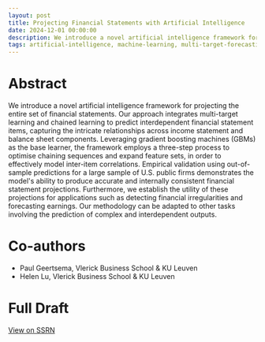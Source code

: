 ```yaml
---
layout: post
title: Projecting Financial Statements with Artificial Intelligence
date: 2024-12-01 00:00:00
description: We introduce a novel artificial intelligence framework for projecting the entire set of financial statements. Our approach integrates multi-target learning and chained learning to predict interdependent financial statement items, capturing the intricate relationships across income statement and balance sheet components. Leveraging gradient boosting machines (GBMs) as the base learner, the framework employs a three-step process to optimise chaining sequences and expand feature sets, in order to effectively model inter-item correlations. Empirical validation using out-of-sample predictions for a large sample of U.S. public firms demonstrates the model's ability to produce accurate and internally consistent financial statement projections. Furthermore, we establish the utility of these projections for applications such as detecting financial irregularities and forecasting earnings. Our methodology can be adapted to other tasks involving the prediction of complex and interdependent outputs.
tags: artificial-intelligence, machine-learning, multi-target-forecasting, chained-learning, financial-statement-projection, restatements
---
```



# Abstract

We introduce a novel artificial intelligence framework for projecting the entire set of financial statements. Our approach integrates multi-target learning and chained learning to predict interdependent financial statement items, capturing the intricate relationships across income statement and balance sheet components. Leveraging gradient boosting machines (GBMs) as the base learner, the framework employs a three-step process to optimise chaining sequences and expand feature sets, in order to effectively model inter-item correlations. Empirical validation using out-of-sample predictions for a large sample of U.S. public firms demonstrates the model's ability to produce accurate and internally consistent financial statement projections. Furthermore, we establish the utility of these projections for applications such as detecting financial irregularities and forecasting earnings. Our methodology can be adapted to other tasks involving the prediction of complex and interdependent outputs.

# Co-authors
- Paul Geertsema, Vlerick Business School & KU Leuven
- Helen Lu, Vlerick Business School & KU Leuven

# Full Draft
<a href="https://papers.ssrn.com/abstract=5039433">View on SSRN</a>
